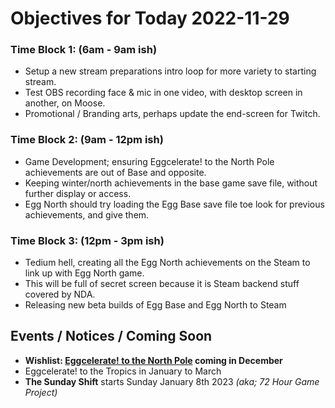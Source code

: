 # Objectives for Today 2022-11-29

### Time Block 1: (6am - 9am ish)
- Setup a new stream preparations intro loop for more variety to starting stream.
- Test OBS recording face & mic in one video, with desktop screen in another, on Moose.
- Promotional / Branding arts, perhaps update the end-screen for Twitch.

### Time Block 2: (9am - 12pm ish)
- Game Development; ensuring Eggcelerate! to the North Pole achievements are out of Base and opposite.
- Keeping winter/north achievements in the base game save file, without further display or access.
- Egg North should try loading the Egg Base save file toe look for previous achievements, and give them.

### Time Block 3: (12pm - 3pm ish)
- Tedium hell, creating all the Egg North achievements on the Steam to link up with Egg North game.
- This will be full of secret screen because it is Steam backend stuff covered by NDA.
- Releasing new beta builds of Egg Base and Egg North to Steam

## Events / Notices / Coming Soon

- **Wishlist: [Eggcelerate! to the North Pole](https://store.steampowered.com/app/2216320/Eggcelerate_to_the_North_Pole/) coming in December**
- Eggcelerate! to the Tropics in January to March
- **The Sunday Shift** starts Sunday January 8th 2023 _(aka; 72 Hour Game Project)_
